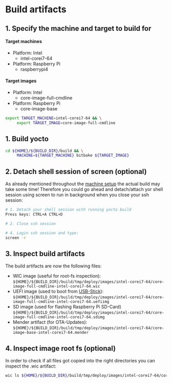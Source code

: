 # Build artifacts

## 1. Specify the machine and target to build for

#### Target machines
* Platform: Intel
  * intel-corei7-64
* Platform: Raspberry Pi
  * raspberrypi4
  
#### Target images
* Platform: Intel
  * core-image-full-cmdline
* Platform: Raspberry Pi
  * core-image-base

```bash
export TARGET_MACHINE=intel-corei7-64 && \
     export TARGET_IMAGE=core-image-full-cmdline
```

## 1. Build yocto

```bash
cd ${HOME}/${BUILD_DIR}/build && \
     MACHINE=${TARGET_MACHINE} bitbake ${TARGET_IMAGE}
```

## 2. Detach shell session of screen (optional)
As already mentioned throughout the [machine setup](../docs/Setup-Build-Machine.md) the actual build may take some time!
Therefore you could go ahead and detach/attach yor shell session using screen to run in background when you close your ssh session:

```bash
# 1. Detach your shell session with running yocto build
Press keys: CTRL+A CTRL+D

# 2. Close ssh session

# 4. Login ssh session and type:
screen -r
```

## 3. Inspect build artifacts

The build artifacts are now the following files:

- WIC image (useful for root-fs inspection): `${HOME}/${BUILD_DIR}/build/tmp/deploy/images/intel-corei7-64/core-image-full-cmdline-intel-corei7-64.wic`
- UEFI image (used to boot from [USB-Stick]()): `${HOME}/${BUILD_DIR}/build/tmp/deploy/images/intel-corei7-64/core-image-full-cmdline-intel-corei7-64.uefiimg`
- SD image (used for flashing Raspberry Pi SD-Card) `${HOME}/${BUILD_DIR}/build/tmp/deploy/images/intel-corei7-64/core-image-full-cmdline-intel-corei7-64.sdimg`
- Mender artifact (for OTA-Updates): `${HOME}/${BUILD_DIR}/build/tmp/deploy/images/intel-corei7-64/core-image-base-intel-corei7-64.mender`

## 4. Inspect image root fs (optional)

In order to check if all files got copied into the right directories you can inspect the .wic artifact:
```bash
wic ls ${HOME}/${BUILD_DIR}/build/tmp/deploy/images/intel-corei7-64/core-image-full-cmdline-intel-corei7-64.wic:2/etc
```